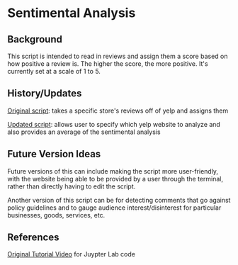 # Sentimental Analysis

## Background
This script is intended to read in reviews and assign them a score based on
how positive a review is. The higher the score, the more positive. It's currently
set at a scale of 1 to 5.

## History/Updates
[Original script](https://github.com/nadiamoore315/sentiment_analysis/blob/main/sentimental_analysis.py): takes a specific store's reviews off of yelp and assigns them 

[Updated script](https://github.com/nadiamoore315/sentiment_analysis/blob/main/sentimental_analysis_updated.py): allows user to specify which yelp website to analyze and also provides an average of the sentimental analysis

## Future Version Ideas
Future versions of this can include making the script more user-friendly,
with the website being able to be provided by a user through the terminal,
rather than directly having to edit the script.

Another version of this script can be for detecting comments that go
against policy guidelines and to gauge audience interest/disinterest
for particular businesses, goods, services, etc.

## References
[Original Tutorial Video](https://www.youtube.com/watch?v=szczpgOEdXs&t=1372s) for Juypter Lab code
